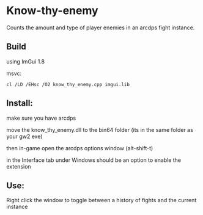 # Know-thy-enemy
Counts the amount and type of player enemies in an arcdps fight instance.

## Build
using ImGui 1.8

msvc:
```
cl /LD /EHsc /O2 know_thy_enemy.cpp imgui.lib
```

## Install:
make sure you have arcdps

move the know_thy_enemy.dll to the bin64 folder (its in the same folder as your gw2 exe)

then in-game open the arcdps options window (alt-shift-t)

in the Interface tab under Windows should be an option to enable the extension


## Use:
Right click the window to toggle between a history of fights and the current instance
